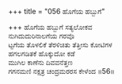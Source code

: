 +++
title = "056 ಹೊಗೆಯ ಹಬ್ಬುಗೆ"

+++
ಹೊಗೆಯ ಹಬ್ಬುಗೆ ಸತ್ಯಲೋಕವ  
ನುಗಿದುದುರಿನಾಲಗೆಯ ಗರವೊ  
ಟ್ಟಗೆಯ ತೊಳಲಿಕೆ ತೆರಳಿಚಿತು ತೆತ್ತೀಸು ಕೋಟಿಗಳ   
ಹಗಲಗಡಿತಕೆ ಹೊಕ್ಕುದೋ ಕಡೆ  
ಮುಗಿಲ ಕಾಣೆನು ದಿವವನೆತ್ತಣ  
ಗಗನಮಣಿ ನಕ್ಷತ್ರ ಚಂದ್ರಮರರಸ ಕೇಳೆಂದ     ॥56॥
